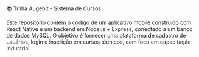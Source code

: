 📚 Trilha Augebit - Sistema de Cursos

Este repositório contém o código de um aplicativo mobile construído com React Native e um backend em Node.js + Express, conectado a um banco de dados MySQL. O objetivo é fornecer uma plataforma de cadastro de usuários, login e inscrição em cursos técnicos, com foco em capacitação industrial.

